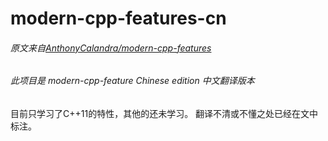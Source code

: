 # modern-cpp-features-cn
###### 原文来自[AnthonyCalandra/modern-cpp-features](https://github.com/AnthonyCalandra/modern-cpp-features)
###### 此项目是 modern-cpp-feature Chinese edition 中文翻译版本
目前只学习了C++11的特性，其他的还未学习。
翻译不清或不懂之处已经在文中标注。
